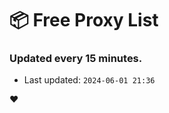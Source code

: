 # :package: Free Proxy List
### Updated every 15 minutes.

- Last updated: `2024-06-01 21:36`

:heart:
